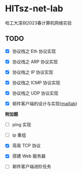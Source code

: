 # HITsz-net-lab

哈工大深圳2023春计算机网络实验

## TODO

- [x] 协议栈之 Eth 协议实现

- [x] 协议栈之 ARP 协议实现

- [x] 协议栈之 IP 协议实现

- [x] 协议栈之 ICMP 协议实现

- [x] 协议栈之 UDP 协议实现

- [x] 邮件客户端的设计与实现([maillab](https://github.com/KKjimmie/maillab))

**附加题**

- [ ] ping 实现

- [ ] ip 重组

- [x] 简易 TCP 协议

- [x] 搭建 Web 服务器

- [ ] 邮件客户端进阶任务

